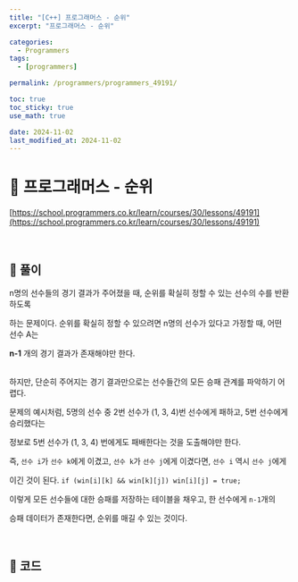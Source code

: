 ```yaml
---
title: "[C++] 프로그래머스 - 순위"
excerpt: "프로그래머스 - 순위"

categories:
  - Programmers
tags:
  - [programmers]

permalink: /programmers/programmers_49191/

toc: true
toc_sticky: true
use_math: true

date: 2024-11-02
last_modified_at: 2024-11-02
---
```


# 🔐 프로그래머스 - 순위

[https://school.programmers.co.kr/learn/courses/30/lessons/49191](https://school.programmers.co.kr/learn/courses/30/lessons/49191)

<br>

## 🔑 풀이

n명의 선수들의 경기 결과가 주어졌을 때, 순위를 확실히 정할 수 있는 선수의 수를 반환하도록 <br>

하는 문제이다. 순위를 확실히 정할 수 있으려면 n명의 선수가 있다고 가정할 때, 어떤 선수 A는 <br>

**n-1** 개의 경기 결과가 존재해야만 한다. <br><br>

하지만, 단순히 주어지는 경기 결과만으로는 선수들간의 모든 승패 관계를 파악하기 어렵다. <br>

문제의 예시처럼, 5명의 선수 중 2번 선수가 (1, 3, 4)번 선수에게 패하고, 5번 선수에게 승리했다는 <br>

정보로 5번 선수가 (1, 3, 4) 번에게도 패배한다는 것을 도출해야만 한다. <br>

즉, `선수 i`가 `선수 k`에게 이겼고, `선수 k`가 `선수 j`에게 이겼다면, `선수 i` 역시 `선수 j`에게 <br>

이긴 것이 된다. `if (win[i][k] && win[k][j]) win[i][j] = true;` <br>

이렇게 모든 선수들에 대한 승패를 저장하는 테이블을 채우고, 한 선수에게 `n-1`개의 <br>

승패 데이터가 존재한다면, 순위를 매길 수 있는 것이다.

<br>

## 🧩 코드

<script src="https://gist.github.com/jinwoojwa/080234994e0d16ba5b9de1b6fe93e257.js"></script>